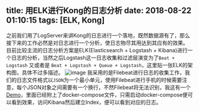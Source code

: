 title: 用ELK进行Kong的日志分析
date: 2018-08-22 01:10:15
tags: [ELK, Kong]
---

之前我们用了LogServer来讲Kong的日志进行一个落地，既然数据源有了，那么接下来的工作必然是对日志进行一个分析，使日志物尽其用达到其应有的效果。
目前比较主流的日志分析方案是ELK(Elasticsearch + Logstash + Kibana)进行一个日志的分析，当然之后Logstash这一日志收集和过滤层演变为了`Beat + Logstash` 又或者是 `Beat + Logstash + Queue + Logstash`，这里贴一张ELK的架构图，具体不过多描述。
![image](https://cdn.image.huoqiuapp.com/archive/image/13ae8758a489e6e7fbc4_1122_577.png)
我采用的是Filebeat进行日志的收集工作，我们的日志文件格式以`JSON`为一个最小单元，使用Filebeat进行手机的时候需要注意，每个JSON对象之间需要有一个换行，不然Filebeat将无法识别，我这有一个[Demo](https://github.com/Makcy/elk-analyze-demo)，里面已经附上了docker-compose文件，只需启动docker-compose便可以看到效果，访问Kibana然后建立Index，便可以看到对应的日志。
